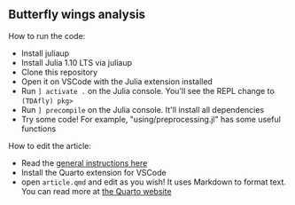 ## Butterfly wings analysis

How to run the code:

- Install juliaup
- Install Julia 1.10 LTS via juliaup
- Clone this repository
- Open it on VSCode with the Julia extension installed
- Run `] activate .` on the Julia console. You'll see the REPL change to `(TDAfly) pkg> `
- Run `] precompile` on the Julia console. It'll install all dependencies
- Try some code! For example, "using/preprocessing.jl" has some useful functions

How to edit the article:
- Read the [general instructions here](https://quarto.org/docs/manuscripts/authoring/vscode.html#project-files)
- Install the Quarto extension for VSCode
- open `article.qmd` and edit as you wish! It uses Markdown to format text. You can read more at [the Quarto website](https://quarto.org/docs/authoring/markdown-basics.html)